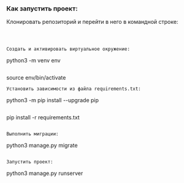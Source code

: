 ### Как запустить проект:

Клонировать репозиторий и перейти в него в командной строке:
```
```
```


Cоздать и активировать виртуальное окружение:

```
python3 -m venv env
```

```
source env/bin/activate
```
Установить зависимости из файла requirements.txt:

```
python3 -m pip install --upgrade pip
```

```
pip install -r requirements.txt
```

Выполнить миграции:

```
python3 manage.py migrate
```

Запустить проект:

```
python3 manage.py runserver
```
